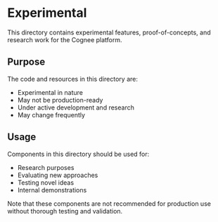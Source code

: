 # Experimental

This directory contains experimental features, proof-of-concepts, and research work for the Cognee platform.

## Purpose

The code and resources in this directory are:
- Experimental in nature
- May not be production-ready
- Under active development and research
- May change frequently

## Usage

Components in this directory should be used for:
- Research purposes
- Evaluating new approaches
- Testing novel ideas
- Internal demonstrations

Note that these components are not recommended for production use without thorough testing and validation. 